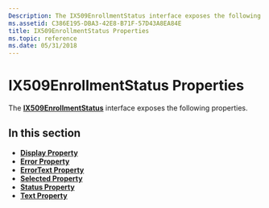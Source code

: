 ```yaml
---
Description: The IX509EnrollmentStatus interface exposes the following properties.
ms.assetid: C386E195-DBA3-42E8-B71F-57D43A8EA84E
title: IX509EnrollmentStatus Properties
ms.topic: reference
ms.date: 05/31/2018
---
```


# IX509EnrollmentStatus Properties

The [**IX509EnrollmentStatus**](/windows/desktop/api/CertEnroll/nn-certenroll-ix509enrollmentstatus) interface exposes the following properties.

## In this section

-   [**Display Property**](/windows/desktop/api/CertEnroll/nf-certenroll-ix509enrollmentstatus-get_display)
-   [**Error Property**](/windows/desktop/api/CertEnroll/nf-certenroll-ix509enrollmentstatus-get_error)
-   [**ErrorText Property**](/windows/desktop/api/CertEnroll/nf-certenroll-ix509enrollmentstatus-get_errortext)
-   [**Selected Property**](/windows/desktop/api/CertEnroll/nf-certenroll-ix509enrollmentstatus-get_selected)
-   [**Status Property**](/windows/desktop/api/CertEnroll/nf-certenroll-ix509enrollmentstatus-get_status)
-   [**Text Property**](/windows/desktop/api/CertEnroll/nf-certenroll-ix509enrollmentstatus-get_text)

 

 



